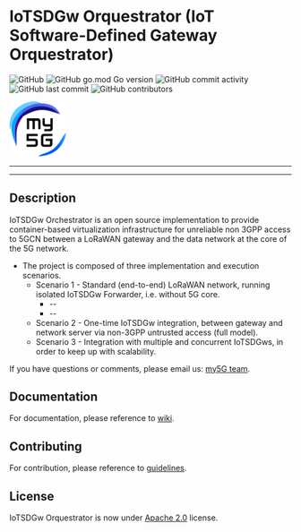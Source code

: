 # IoTSDGw Orquestrator (IoT Software-Defined Gateway Orquestrator)

![GitHub](https://img.shields.io/github/license/my5G/my5G-non3GPP-access?color=blue)
![GitHub go.mod Go version](https://img.shields.io/github/go-mod/go-version/my5G/my5GCore)
![GitHub commit activity](https://img.shields.io/github/commit-activity/y/my5G/my5G-non3GPP-access) 
![GitHub last commit](https://img.shields.io/github/last-commit/my5G/my5G-non3GPP-access)
![GitHub contributors](https://img.shields.io/github/contributors/my5G/my5G-non3GPP-access)

<img width="20%" src="static/img/my5g-logo.png" alt="my5g-core"/>

----
<!-- TODO: add here general description of the project -->
----
## Description
IoTSDGw Orchestrator is an open source implementation to provide container-based virtualization infrastructure for unreliable non 3GPP access to 5GCN between a LoRaWAN gateway and the data network at the core of the 5G network.

* The project is composed of three implementation and execution scenarios.
   * Scenario 1 - Standard (end-to-end) LoRaWAN network, running isolated IoTSDGw Forwarder, i.e. without 5G core.
     * --
     * --
   * Scenario 2 - One-time IoTSDGw integration, between gateway and network server via non-3GPP untrusted access (full model).
   * Scenario 3 - Integration with multiple and concurrent IoTSDGws, in order to keep up with scalability.


If you have questions or comments, please email us: [my5G team](mailto:my5G.initiative@gmail.com). 

## Documentation

For documentation, please reference to [wiki](https://github.com/my5G/IOTSDGW_ORQUESTRATOR/wiki).

## Contributing

For contribution, please reference to [guidelines](https://github.com/my5G/template/blob/main/CONTRIBUTING.md).

## License

IoTSDGw Orquestrator is now under [Apache 2.0](https://github.com/my5G/my5G-non3GPP-access/blob/master/LICENSE) license.
